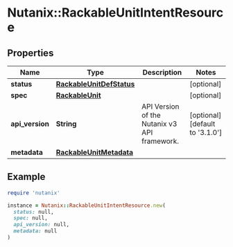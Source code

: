 # Nutanix::RackableUnitIntentResource

## Properties

| Name | Type | Description | Notes |
| ---- | ---- | ----------- | ----- |
| **status** | [**RackableUnitDefStatus**](RackableUnitDefStatus.md) |  | [optional] |
| **spec** | [**RackableUnit**](RackableUnit.md) |  | [optional] |
| **api_version** | **String** | API Version of the Nutanix v3 API framework. | [optional][default to &#39;3.1.0&#39;] |
| **metadata** | [**RackableUnitMetadata**](RackableUnitMetadata.md) |  |  |

## Example

```ruby
require 'nutanix'

instance = Nutanix::RackableUnitIntentResource.new(
  status: null,
  spec: null,
  api_version: null,
  metadata: null
)
```


